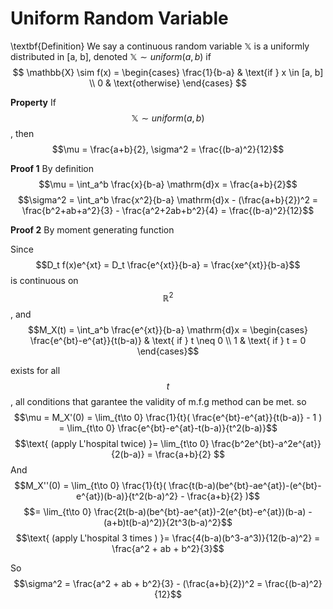# Uniform Random Variable

\textbf{Definition} We say a continuous random variable $\mathbb{X}$ is a uniformly distributed in [a, b], denoted $\mathbb{X} \sim uniform(a, b)$ if
$$
 \mathbb{X} \sim f(x) =
  \begin{cases}
   \frac{1}{b-a} & \text{if } x \in [a, b] \\
   0       & \text{otherwise}
  \end{cases}
$$

**Property** If $$\mathbb{X} \sim uniform(a, b)$$, then $$\mu = \frac{a+b}{2}, \sigma^2 = \frac{(b-a)^2}{12}$$

**Proof 1** By definition
$$\mu = \int_a^b \frac{x}{b-a} \mathrm{d}x = \frac{a+b}{2}$$
$$\sigma^2 = \int_a^b \frac{x^2}{b-a} \mathrm{d}x - (\frac{a+b}{2})^2 = \frac{b^2+ab+a^2}{3} - \frac{a^2+2ab+b^2}{4} = \frac{(b-a)^2}{12}$$

**Proof 2** By moment generating function

Since $$D_t f(x)e^{xt} = D_t \frac{e^{xt}}{b-a} = \frac{xe^{xt}}{b-a}$$ is continuous on $$\mathbb{R}^2$$, and
$$M_X(t) = \int_a^b \frac{e^{xt}}{b-a} \mathrm{d}x = 
\begin{cases}
\frac{e^{bt}-e^{at}}{t(b-a)} & \text{ if } t \neq 0 \\
1 & \text{ if } t = 0
\end{cases}$$

exists for all $$t$$, all conditions that garantee the validity of m.f.g method can be met.
so
$$\mu = M_X'(0) = \lim_{t\to 0} \frac{1}{t}( \frac{e^{bt}-e^{at}}{t(b-a)} - 1 ) = \lim_{t\to 0} \frac{e^{bt}-e^{at}-t(b-a)}{t^2(b-a)}$$
$$\text{ (apply L'hospital twice) }= \lim_{t\to 0} \frac{b^2e^{bt}-a^2e^{at}}{2(b-a)} = \frac{a+b}{2} $$
And
$$M_X''(0) = \lim_{t\to 0} \frac{1}{t}( \frac{t(b-a)(be^{bt}-ae^{at})-(e^{bt}-e^{at})(b-a)}{t^2(b-a)^2} - \frac{a+b}{2} )$$
$$= \lim_{t\to 0} \frac{2t(b-a)(be^{bt}-ae^{at})-2(e^{bt}-e^{at})(b-a) - (a+b)t(b-a)^2)}{2t^3(b-a)^2}$$
$$\text{ (apply L'hospital 3 times ) }= \frac{4(b-a)(b^3-a^3)}{12(b-a)^2} = \frac{a^2 + ab + b^2}{3}$$

So $$\sigma^2 = \frac{a^2 + ab + b^2}{3} - (\frac{a+b}{2})^2 = \frac{(b-a)^2}{12}$$

